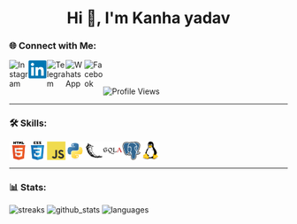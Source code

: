 <h1 align="center">Hi 👋, I'm Kanha yadav</h1>


### 🌐 Connect with Me:
<p>
  <a href="https://your-instagram-link.com">
    <img align="left" alt="Instagram" width="34px" src="https://raw.githubusercontent.com/gauravghongde/social-icons/master/SVG/Color/Instagram.svg" />
  </a>
  <a href="https://your-linkedin-link.com">
    <img align="left" alt="LinkedIn" width="34px" src="https://raw.githubusercontent.com/devicons/devicon/master/icons/linkedin/linkedin-original.svg" />
  </a>
  <a href="https://your-telegram-link.com">
    <img align="left" alt="Telegram" width="34px" src="https://raw.githubusercontent.com/gauravghongde/social-icons/master/SVG/Color/Telegram.svg" />
  </a>
  <a href="https://your-whatsapp-link.com">
    <img align="left" alt="WhatsApp" width="34px" src="https://raw.githubusercontent.com/gauravghongde/social-icons/master/SVG/Color/WhatsApp.svg" />
  </a>
  <a href="https://your-facebook-link.com">
    <img align="left" alt="Facebook" width="34px" src="https://raw.githubusercontent.com/gauravghongde/social-icons/master/SVG/Color/Facebook.svg" />
  </a>
</p>

</br>
</br>

![Profile Views](https://hits.seeyoufarm.com/api/count/incr/badge.svg?url=https://github.com/Itskanha/&title=Profile%20Views)

---

### 🛠️ Skills:
<img align="left" alt="HTML" width="34px" src="https://raw.githubusercontent.com/devicons/devicon/master/icons/html5/html5-original-wordmark.svg" />
<img align="left" alt="CSS" width="34px" src="https://raw.githubusercontent.com/devicons/devicon/master/icons/css3/css3-original-wordmark.svg" />
<img align="left" alt="JavaScript" width="34px" src="https://raw.githubusercontent.com/devicons/devicon/master/icons/javascript/javascript-original.svg" />
<img align="left" alt="Python" width="34px" src="https://raw.githubusercontent.com/devicons/devicon/master/icons/python/python-original.svg" />
<img align="left" alt="Flask" width="34px" src="https://raw.githubusercontent.com/devicons/devicon/master/icons/flask/flask-original.svg" />
<img align="left" alt="SQLAlchemy" width="34px" src="https://raw.githubusercontent.com/devicons/devicon/master/icons/sqlalchemy/sqlalchemy-original.svg" />
<img align="left" alt="PostgreSQL" width="34px" src="https://raw.githubusercontent.com/devicons/devicon/master/icons/postgresql/postgresql-original.svg" />
<img align="left" alt="Linux" width="34px" src="https://raw.githubusercontent.com/devicons/devicon/master/icons/linux/linux-original.svg" />

</br>
</br>

---

### 📊 Stats:
<img src="https://github-readme-streak-stats.herokuapp.com/?user=Itskanha&" alt="streaks" height="190">
<img src="https://github-readme-stats.vercel.app/api?username=Itskanha&show_icons=true&locale=en" alt="github_stats" height="201">
<img src="https://github-readme-stats.vercel.app/api/top-langs/?username=Itskanha&layout=compact&theme=tokyonight" alt="languages" height="185">

 
